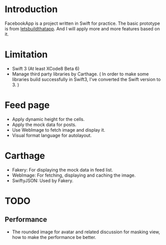 # Introduction
FacebookApp is a project written in Swift for practice.
The basic prototype is from [letsbuildthatapp](http://videos.letsbuildthatapp.com/playlist/Facebook-Feed/video/How-to-Create-Facebook-Feed-(Ep-1) "Title"). And I will apply more and more features based on it.

# Limitation
- Swift 3 (At least XCode8 Beta 6)
- Manage third party libraries by Carthage. ( In order to make some libraries build successfully in Swift3, I've converted the Swift version to 3. )

# Feed page
- Apply dynamic height for the cells.
- Apply the mock data for posts.
- Use WebImage to fetch image and display it.
- Visual format language for autolayout.

# Carthage
- Fakery: For displaying the mock data in feed list.
- WebImage: For fetching, displaying and caching the image.
- SwiftyJSON: Used by Fakery.

# TODO
## Performance
- The rounded image for avatar and related discussion for masking view, how to make the performance be better.
